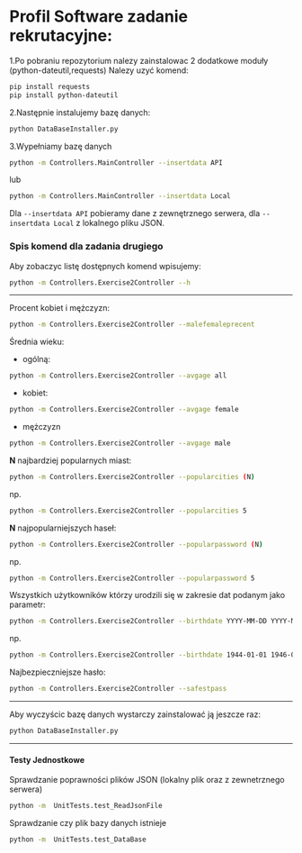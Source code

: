 # Profil Software zadanie rekrutacyjne:

1.Po pobraniu repozytorium nalezy zainstalowac 2 dodatkowe moduły (python-dateutil,requests) Nalezy uzyć komend:

```sh
pip install requests
pip install python-dateutil
  ```
2.Następnie instalujemy bazę danych:

```sh
python DataBaseInstaller.py
```

3.Wypełniamy bazę danych

```sh
python -m Controllers.MainController --insertdata API
```
lub
```sh
python -m Controllers.MainController --insertdata Local
```
Dla `--insertdata API` pobieramy dane z zewnętrznego serwera, dla `--insertdata Local` z  lokalnego pliku JSON.


### Spis komend dla zadania drugiego

Aby zobaczyc listę dostępnych komend wpisujemy:
```sh
python -m Controllers.Exercise2Controller --h
```

- - -
Procent kobiet i mężczyzn:
```sh
python -m Controllers.Exercise2Controller --malefemaleprecent
```  

Średnia wieku:
- ogólną:
```sh
python -m Controllers.Exercise2Controller --avgage all
```      
- kobiet:
```sh
python -m Controllers.Exercise2Controller --avgage female
``` 
- mężczyzn
```sh
python -m Controllers.Exercise2Controller --avgage male
``` 


**N** najbardziej popularnych miast:
```sh
python -m Controllers.Exercise2Controller --popularcities (N)
``` 
np.
```sh
python -m Controllers.Exercise2Controller --popularcities 5
``` 
**N** najpopularniejszych haseł:
```sh
python -m Controllers.Exercise2Controller --popularpassword (N)
``` 
np.
```sh
python -m Controllers.Exercise2Controller --popularpassword 5
``` 

Wszystkich użytkowników którzy urodzili się w zakresie dat podanym jako parametr:
```sh
python -m Controllers.Exercise2Controller --birthdate YYYY-MM-DD YYYY-MM-DD
``` 
np.
```sh
python -m Controllers.Exercise2Controller --birthdate 1944-01-01 1946-01-01
``` 

Najbezpieczniejsze hasło:
```sh
python -m Controllers.Exercise2Controller --safestpass
``` 

----

Aby wyczyścic bazę danych wystarczy zainstalować ją jeszcze raz:
```sh
python DataBaseInstaller.py
```
----
#### Testy Jednostkowe

Sprawdzanie poprawności plików JSON (lokalny plik oraz z zewnetrznego serwera)
```sh
python -m  UnitTests.test_ReadJsonFile
```
Sprawdzanie czy plik bazy danych istnieje
```sh
python -m  UnitTests.test_DataBase
```